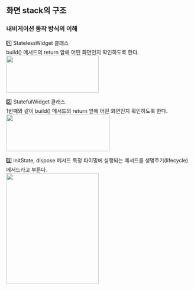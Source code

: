 ## 화면 stack의 구조 
### 내비게이션 동작 방식의 이해

1️⃣ StatelessWidget 클래스   
build() 메서드의 return 앞에 어떤 화면인지 확인하도록 한다.   
<img src="https://ifh.cc/g/M55mlz.png" width="250" height="100"/>

2️⃣ StatefulWidget 클래스   
1번째와 같이 build() 메서드의 return 앞에 어떤 화면인지 확인하도록 한다.  
<img src="https://ifh.cc/g/SzfsOM.png" width="280" height="100"/>

3️⃣ initState, dispose 메서드
특정 타이밍에 실행되는 메서드를 생명주기(lifecycle) 메서드라고 부른다.   
<img src="https://ifh.cc/g/T0kF1B.png" width="250" height="300"/>
